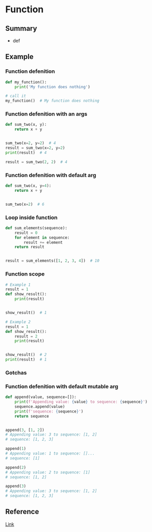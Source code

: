 # Function

## Summary
* def

## Example
### Function defenition
```py
def my_function():
    print('My function does nothing')

# call it
my_function()  # My function does nothing
```

### Function defenition with an args
```py
def sum_two(x, y):
    return x + y


sum_two(x=2, y=2)  # 4
result = sum_two(x=2, y=2)
print(result)  # 4

result = sum_two(2, 2)  # 4
```

### Function defenition with default arg
```py
def sum_two(x, y=4):
    return x + y


sum_two(x=2)  # 6
```

### Loop inside function
```py
def sum_elements(sequence):
    result = 0
    for element in sequence:
        result += element
    return result


result = sum_elements([1, 2, 3, 4])  # 10
```

### Function scope
```py
# Example 1
result = 1
def show_result():
    print(result)


show_result()  # 1

# Example 2
result = 1
def show_result():
    result = 2
    print(result)


show_result()  # 2
print(result)  # 1
```

### Gotchas
### Function defenition with default mutable arg
```py
def append(value, sequence=[]):
    print(f'Appending value: {value} to sequence: {sequence}')
    sequence.append(value)
    print(f'sequence: {sequence}')
    return sequence


append(3, [1, 2])
# Appending value: 3 to sequence: [1, 2]
# sequence: [1, 2, 3]

append(1)
# Appending value: 1 to sequence: []...
# sequence: [1]

append(2)
# Appending value: 2 to sequence: [1]
# sequence: [1, 2]

append(3)
# Appending value: 3 to sequence: [1, 2]
# sequence: [1, 2, 3]
```

## Reference
[Link](https://docs.python.org/3/tutorial/controlflow.html#defining-functions)
